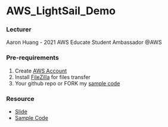 # AWS_LightSail_Demo

### Lecturer
Aaron Huang - 2021 AWS Educate Student Ambassador @AWS 

### Pre-requirements
1. Create [AWS Account](https://aws.amazon.com)
2. Install [FileZilla](https://filezilla-project.org) for files transfer
3. Your github repo or FORK my [sample code](https://github.com/dabaoku/AWS_LightSail_Demo)

### Resource 
- [Slide](https://drive.google.com/file/d/1I74b1nQBpjw9Y4ZB4btuBLGmbL0uxwds/view?usp=sharing)
- [Sample Code](https://github.com/dabaoku/AWS_LightSail_Demo)
